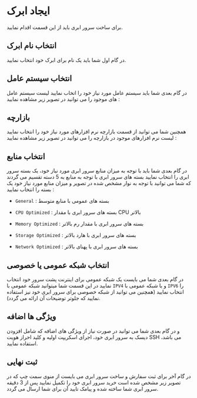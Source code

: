 # ایجاد ابرک

برای ساخت سرور ابری باید از این قسمت اقدام نمایید.

## انتخاب نام ابرک
در گام اول شما باید یک نام برای ابرک خود انتخاب نمایید.

<DarkModeImage
  dark-src="/images/guides/fa/dark/instances/name.png"
  light-src="/images/guides/fa/light/instances/name.png"
  alt="Registration image"
/>

## انتخاب سیستم عامل
در گام بعدی شما باید سیستم عامل مورد نیاز خود را اتخاب نمایید
لیست سیستم عامل های موجود را می توانید در تصویر زیر مشاهده نمایید :

<DarkModeImage
  dark-src="/images/guides/fa/dark/instances/OS.png"
  light-src="/images/guides/fa/light/instances/OS.png"
  alt="Registration image"
/>

## بازارچه
همچنین شما می توانید از قسمت بازارچه نرم افزارهای مورد نیاز خود را انتخاب نمایید
لیست نرم افزارهای موجود در بازارچه را می توانید در تصویر زیر مشاهده نمایید :

<DarkModeImage
  dark-src="/images/guides/fa/dark/instances/marketplace.png"
  light-src="/images/guides/fa/light/instances/marketplace.png"
  alt="Registration image"
/>

## انتخاب منابع

در گام بعدی شما باید با توجه به میزان منابع سرور ابری مورد نیاز خود، یک بسته سرور ابری را انتخاب نمایید
بسته های سرور ابری با توجه به منابع به 5 دسته تقسیم می گردند که شما می توانید با توجه به نوار مشخص شده در تصویر و میزان منابع مورد نیاز خود یک بسته را انتخاب نمایید :

- `General` :
بسته های عمومی با منابع متوسط

- `CPU Optimized` :
بسته های سرور ابری با مقدار CPU بالاتر

- `Memory Optimized` :
بسته های سرور ابری با مقدار رم بالاتر

- `Storage Optimized` :
بسته های سرور ابری با هارد بالاتر

- `Network Optimized` :
بسته های سرور ابری با پهنای بالاتر

<DarkModeImage
  dark-src="/images/guides/fa/dark/instances/hardwareOffering.png"
  light-src="/images/guides/fa/light/instances/hardwareOffering.png"
  alt="Registration image"
/>

## انتخاب شبکه عمومی یا خصوصی
در گام بعدی شما می بایست یک شبکه عمومی برای اینترنت پشت سرور خود انتخاب نمایید
در این قسمت شما میتوانید شبکه عمومی با ``IPV4`` و یا شبکه عمومی با ``IPV6`` را انتخاب نمایید
(همچنین می توانید از شبکه خصوصی برای سرور ابری خود نیز استفاده نمایید که جلوتر توضیحات آن ارائه می گردد).

<DarkModeImage
  dark-src="/images/guides/fa/dark/instances/pubNetwork.png"
  light-src="/images/guides/fa/light/instances/pubNetwork.png"
  alt="Registration image"
/>

## ویژگی ها اضافه
و در گام بعدی شما می توانید در صورت نیاز از ویژگی های اضافه که شامل افزودن دیسک به سرور ابری خود، اجرای اسکریپت اولیه و کلید احراز هویت SSH می باشد، استفاده نمایید.


<DarkModeImage
  dark-src="/images/guides/fa/dark/instances/add-feature.png"
  light-src="/images/guides/fa/light/instances/add-feature.png"
  alt="Registration image"
/>

## ثبت نهایی
در گام آخر برای ثبت سفارش و ساخت سرور ابری می بایست از منوی سمت چپ که در تصویر زیر مشخص شده است خرید سرور ابری خود را تکمیل نمایید
پس از 3 دقیقه سرور ابری شما ساخته شده و پیامک تایید آن برای شما ارسال می گردد.

<DarkModeImage
  dark-src="/images/guides/fa/dark/instances/overal-os-info.png"
  light-src="/images/guides/fa/light/instances/overal-os-info.png"
  alt="Registration image"
/>
